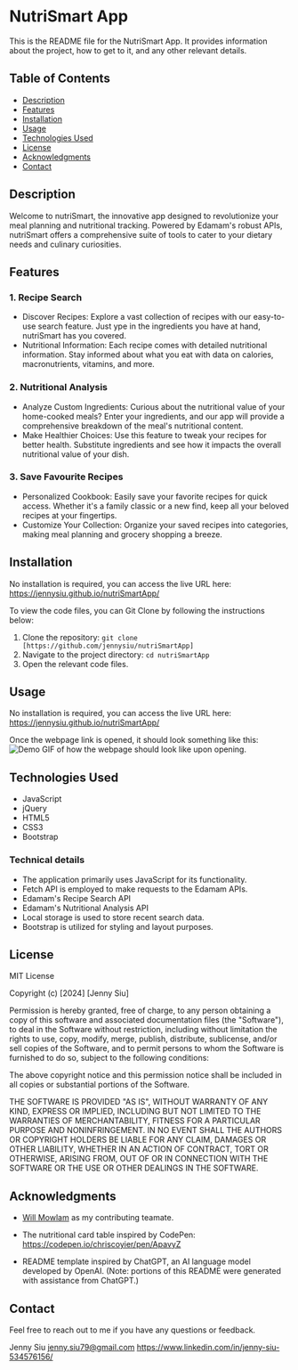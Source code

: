 # NutriSmart App

This is the README file for the NutriSmart App. It provides information about the project, how to get to it, and any other relevant details.

## Table of Contents

- [Description](#description)
- [Features](#features)
- [Installation](#installation)
- [Usage](#usage)
- [Technologies Used](#technologies-used)
- [License](#license)
- [Acknowledgments](#acknowledgments)
- [Contact](#contact)

## Description

Welcome to nutriSmart, the innovative app designed to revolutionize your meal planning and nutritional tracking. Powered by Edamam's robust APIs, nutriSmart offers a comprehensive suite of tools to cater to your dietary needs and culinary curiosities.

## Features

### 1. Recipe Search

- Discover Recipes: Explore a vast collection of recipes with our easy-to-use search feature. Just ype in the ingredients you have at hand, nutriSmart has you covered.
- Nutritional Information: Each recipe comes with detailed nutritional information. Stay informed about what you eat with data on calories, macronutrients, vitamins, and more.

### 2. Nutritional Analysis

- Analyze Custom Ingredients: Curious about the nutritional value of your home-cooked meals? Enter your ingredients, and our app will provide a comprehensive breakdown of the meal's nutritional content.
- Make Healthier Choices: Use this feature to tweak your recipes for better health. Substitute ingredients and see how it impacts the overall nutritional value of your dish.

### 3. Save Favourite Recipes

- Personalized Cookbook: Easily save your favorite recipes for quick access. Whether it's a family classic or a new find, keep all your beloved recipes at your fingertips.
- Customize Your Collection: Organize your saved recipes into categories, making meal planning and grocery shopping a breeze.

## Installation

No installation is required, you can access the live URL here: https://jennysiu.github.io/nutriSmartApp/

To view the code files, you can Git Clone by following the instructions below:

1. Clone the repository: `git clone [https://github.com/jennysiu/nutriSmartApp]`
2. Navigate to the project directory: `cd nutriSmartApp`
3. Open the relevant code files.

## Usage

No installation is required, you can access the live URL here: https://jennysiu.github.io/nutriSmartApp/

Once the webpage link is opened, it should look something like this:
![Demo GIF of how the webpage should look like upon opening.](./assets/)

## Technologies Used

- JavaScript
- jQuery
- HTML5
- CSS3
- Bootstrap

### Technical details

- The application primarily uses JavaScript for its functionality.
- Fetch API is employed to make requests to the Edamam APIs.
- Edamam's Recipe Search API
- Edamam's Nutritional Analysis API
- Local storage is used to store recent search data.
- Bootstrap is utilized for styling and layout purposes.

## License

MIT License

Copyright (c) [2024] [Jenny Siu]

Permission is hereby granted, free of charge, to any person obtaining a copy of this software and associated documentation files (the "Software"), to deal in the Software without restriction, including without limitation the rights to use, copy, modify, merge, publish, distribute, sublicense, and/or sell copies of the Software, and to permit persons to whom the Software is furnished to do so, subject to the following conditions:

The above copyright notice and this permission notice shall be included in all copies or substantial portions of the Software.

THE SOFTWARE IS PROVIDED "AS IS", WITHOUT WARRANTY OF ANY KIND, EXPRESS OR IMPLIED, INCLUDING BUT NOT LIMITED TO THE WARRANTIES OF MERCHANTABILITY, FITNESS FOR A PARTICULAR PURPOSE AND NONINFRINGEMENT. IN NO EVENT SHALL THE AUTHORS OR COPYRIGHT HOLDERS BE LIABLE FOR ANY CLAIM, DAMAGES OR OTHER LIABILITY, WHETHER IN AN ACTION OF CONTRACT, TORT OR OTHERWISE, ARISING FROM, OUT OF OR IN CONNECTION WITH THE SOFTWARE OR THE USE OR OTHER DEALINGS IN THE SOFTWARE.

## Acknowledgments

- [Will Mowlam](https://github.com/willmowlam) as my contributing teamate.

- The nutritional card table inspired by CodePen: https://codepen.io/chriscoyier/pen/ApavyZ

- README template inspired by ChatGPT, an AI language model developed by OpenAI.
  (Note: portions of this README were generated with assistance from ChatGPT.)

## Contact

Feel free to reach out to me if you have any questions or feedback.

Jenny Siu
jenny.siu79@gmail.com
https://www.linkedin.com/in/jenny-siu-534576156/
